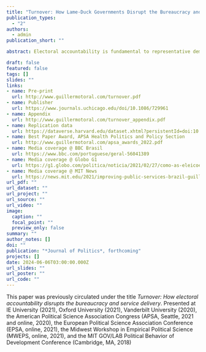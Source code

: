 ```yaml
---
title: "Turnover: How Lame-Duck Governments Disrupt the Bureaucracy and Service Delivery before Leaving Office"
publication_types:
  - "2"
authors:
  - admin
publication_short: ""

abstract: Electoral accountability is fundamental to representative democracy. Yet, it can also be costly for governance because it generates turnover among bureaucrats (not just politicians) and disrupts the delivery of public services. Previous studies on the connection between political and bureaucratic turnover emphasize how incoming governments reshape the bureaucracy. This article argues that election losers also engage in bureaucratic shuffling before leaving office, and that this can depress public service delivery. I employ a close-races regression discontinuity design to demonstrate these turnover dynamics, using administrative data on the universe of government employees and healthcare services in Brazilian municipalities. The results show that the incumbent's electoral defeat causes dismissals of temporary employees, the hiring of more civil servants, and declines in healthcare service delivery before the winner takes office. These findings highlight the political strategies of lame-duck politicians and the consequential bureaucratic politics that follow elections.

draft: false
featured: false
tags: []
slides: ""
links:
- name: Pre-print
  url: http://www.guillermotoral.com/turnover.pdf
- name: Publisher
  url: https://www.journals.uchicago.edu/doi/10.1086/729961
- name: Appendix
  url: http://www.guillermotoral.com/turnover_appendix.pdf
- name: Replication data
  url: https://dataverse.harvard.edu/dataset.xhtml?persistentId=doi:10.7910/DVN/KO2VPS
- name: Best Paper Award, APSA Health Politics and Policy Section
  url: http://www.guillermotoral.com/apsa_awards_2022.pdf
- name: Media coverage @ BBC Brasil
  url: https://www.bbc.com/portuguese/geral-56041389
- name: Media coverage @ Globo G1
  url: https://g1.globo.com/politica/noticia/2021/02/27/como-as-eleicoes-municipais-afetam-os-servicos-publicos-no-brasil.ghtml
- name: Media coverage @ MIT News
  url: https://news.mit.edu/2021/improving-public-services-brazil-guillermo-toral-0120
url_pdf: ""
url_dataset: ""
url_project: ""
url_source: ""
url_video: ""
image:
  caption: ""
  focal_point: ""
  preview_only: false
summary: ""
author_notes: []
doi: ""
publication: "*Journal of Politics*, forthcoming"
projects: []
date: 2024-06-06T03:00:00.000Z
url_slides: ""
url_poster: ""
url_code: ""
---
```

This paper was previously circulated under the title *Turnover: How electoral accountability disrupts the bureaucracy and service delivery*.
Presented at IE University (2021), Oxford University (2021), Vanderbilt University (2020), the American Political Science Association Congress (APSA, Seattle, 2021 and online, 2020), the European Political Science Association Conference (EPSA, online, 2021), the Midwest Workshop in Empirical Political Science (MWEPS, online, 2021), and the MIT GOV/LAB Political Behavior of Development Conference (Cambridge, MA, 2018)